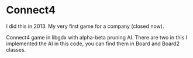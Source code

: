 # Connect4
I did this in 2013. My very first game for a company (closed now). 

Connect4 game in libgdx with alpha-beta pruning AI. There are two in this I implemented the AI in this code, you can find them in Board and Board2 classes.
